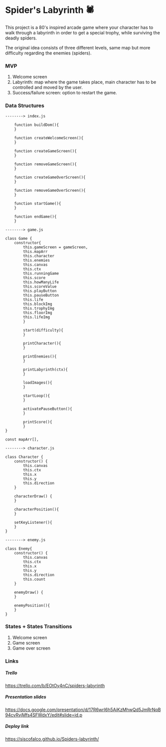 # Spider's Labyrinth 🕷 

This project is a 80's inspired arcade game where your character has to walk through a labyrinth in order to get a special trophy, while surviving the deadly spiders.

The original idea consists of three different levels, same map but more difficulty regarding the enemies (spiders).

<h3>MVP</h3>

<ol>
<li>Welcome screen</li>
<li>Labyrinth: map where the game takes place, main character has to be controlled and moved by the user.</li>
<li>Success/failure screen: option to restart the game.</li>
</ol>

<h3>Data Structures</h3>

```
--------> index.js

    function buildDom(){
    }
    
    function createWelcomeScreen(){
    }
    
    function createGameScreen(){
    }
    
    function removeGameScreen(){
    }
    
    function createGameOverScreen(){
    }
    
    function removeGameOverScreen(){
    }
    
    function startGame(){
    }
    
    function endGame(){
    }

--------> game.js

class Game {
    constructor{
        this.gameScreen = gameScreen,
        this.mapArr 
        this.character 
        this.enemies
        this.canvas 
        this.ctx
        this.runningGame
        this.score
        this.howManyLife
        this.scoreValue
        this.playButton
        this.pauseButton
        this.life
        this.blockImg
        this.trophyImg
        this.floorImg
        this.lifeImg
        }
        
        start(difficulty){
        }
        
        printCharacter(){
        }
        
        printEnemies(){
        }
        
        printLabyrinth(ctx){
        }
        
        loadImages(){
        }
        
        startLoop(){
        }
        
        activatePauseButton(){
        }
        
        printScore(){
        }
}

const mapArr[],

--------> character.js

class Character {
    constructor() {
        this.canvas
        this.ctx
        this.x
        this.y
        this.direction
    }

    characterDraw() {
    }
    
    characterPosition(){
    }
    
    setKeyListener(){
    }
}

--------> enemy.js

class Enemy{
    constructor() {
        this.canvas
        this.ctx
        this.x 
        this.y
        this.direction
        this.count
    }

    enemyDraw() {
    }
    
    enemyPosition(){
    }
}
```
### States + States Transitions

<ol>
  <li>Welcome screen</li>
  <li>Game screen</li>
  <li>Game over screen</li>
</ol>

### Links

##### Trello 

https://trello.com/b/EOtOy4nC/spiders-labyrinth

##### Presentation slides

https://docs.google.com/presentation/d/17R6wrI6h5AiKzMhwQd5JmRrNqB94cvRvjMfs4SFWdxY/edit#slide=id.p

##### Deploy link

https://siscofalco.github.io/Spiders-labyrinth/
